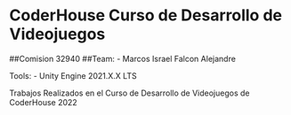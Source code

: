 # CoderHouse Curso de Desarrollo de Videojuegos
##Comision 32940
##Team:
    - Marcos Israel Falcon Alejandre

Tools:
    - Unity Engine 2021.X.X LTS
    
Trabajos Realizados en el Curso de Desarrollo de Videojuegos de CoderHouse 2022
